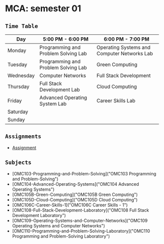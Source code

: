 # **MCA: semester 01**

## `Time Table`<br>

| Day       | 5:00 PM - 6:00 PM                   | 6:00 PM - 7:00 PM                           |
| --------- | ----------------------------------- | ------------------------------------------- |
| Monday    | Programming and Problem Solving Lab | Operating Systems and Computer Networks Lab |
| Tuesday   | Programming and Problem Solving Lab | Green Computing                             |
| Wednesday | Computer Networks                   | Full Stack Development                      |
| Thursday  | Full Stack Development Lab          | Cloud Computing                             |
| Friday    | Advanced Operating System Lab       | Career Skills Lab                           |
| Saturday  |                                     |                                             |
| Sunday    |                                     |                                             |


## `Assignments`<br>
- [Assignment](/Assignments/)




## `Subjects`<br>
- [OMC103-Programming-and-Problem-Solving]("OMC103 Programming and Problem-Solving")
- [OMC104-Advanced-Operating-Systems]("OMC104 Advanced Operating Systems")
- [OMC105B-Green-Computing]("OMC105B Green Computing")
- [OMC105D-Cloud-Computing]("OMC105D Cloud Computing")
- [OMC106C-Career-Skills-1]("OMC106C Career Skills - 1")
- [OMC108-Full-Stack-Development-Laboratory]("OMC108 Full Stack Development Laboratory")
- [OMC109-Operating-Systems-and-Computer-Networks]("OMC109 Operating Systems and Computer Networks")
- [OMC110-Programming-and-Problem-Solving-Laboratory]("OMC110 Programming and Problem-Solving Laboratory")
